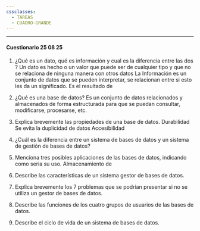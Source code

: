 ```yaml
---
cssclasses:
  - TAREAS
  - CUADRO-GRANDE
---
```

---
#### Cuestionario 25 08 25
1. ¿Qué es un dato, qué es información y cual es la diferencia entre las dos ?
	Un dato es hecho o un valor que puede ser de cualquier tipo y que no se relaciona de ninguna manera con otros datos
	La Información es un conjunto de datos que se pueden interpretar, se relacionan entre si esto les da un significado.
	Es el resultado de 
	 
2. ¿Qué es una base de datos?
	Es un conjunto de datos relacionados y almacenados de forma estructurada para que se puedan consultar, modificarse, procesarse, etc.
	
3. Explica brevemente las propiedades de una base de datos.
	Durabilidad
	Se evita la duplicidad de datos
	Accesibilidad 
	
4. ¿Cuál es la diferencia entre un sistema de bases de datos y un sistema de gestión de bases de datos?


5. Menciona tres posibles aplicaciones de las bases de datos, indicando como seria su uso.
Almacenamiento de 


6. Describe las características de un sistema gestor de bases de datos.


7. Explica brevemente los 7 problemas que se podrían presentar si no se utiliza un gestor de bases de datos.


8. Describe las funciones de los cuatro grupos de usuarios de las bases de datos.


9. Describe el ciclo de vida de un sistema de bases de datos.
